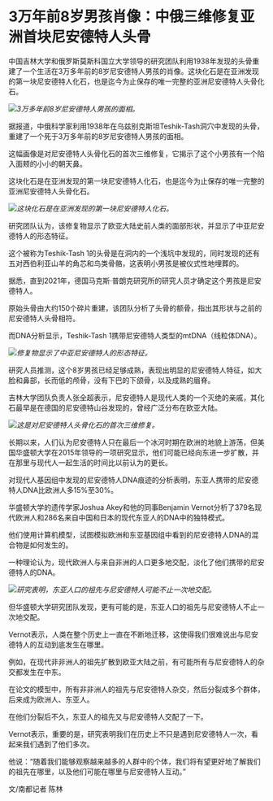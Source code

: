 # 3万年前8岁男孩肖像：中俄三维修复亚洲首块尼安德特人头骨

中国吉林大学和俄罗斯莫斯科国立大学领导的研究团队利用1938年发现的头骨重建了一个生活在3万多年前的8岁尼安德特人男孩的肖像。这块化石是在亚洲发现的第一块尼安德特人化石，也是迄今为止保存的唯一完整的亚洲尼安德特人头骨化石。

![](https://inews.gtimg.com/newsapp_bt/0/15620702764/1000)_3万多年前8岁尼安德特人男孩的面相。_

据报道，中俄科学家利用1938年在乌兹别克斯坦Teshik-Tash洞穴中发现的头骨，重建了一个死于3万多年前的8岁尼安德特人男孩的面相。

这幅画像是对尼安德特人头骨化石的首次三维修复，它揭示了这个小男孩有一个陷入面颊的小小的朝天鼻。

这块化石是在亚洲发现的第一块尼安德特人化石，也是迄今为止保存的唯一完整的亚洲尼安德特人头骨化石。

![](https://inews.gtimg.com/newsapp_bt/0/15620702768/1000)_这块化石是在亚洲发现的第一块尼安德特人化石。_

研究团队认为，该修复物显示了欧亚大陆史前人类的面部形状，并显示了中亚尼安德特人的形态特征。

这个被称为Teshik-Tash 1的头骨是在洞内的一个浅坑中发现的，同时发现的还有五对西伯利亚山羊的角芯和鸟类骨骼，这表明小男孩是被仪式性地埋葬的。

据悉，直到2021年，德国马克斯·普朗克研究所的研究人员才确定这个男孩是尼安德特人。

原始头骨由大约150个碎片重建，该团队分析了头骨的额骨，指出其形状与之前的尼安德特人头骨相符。

而DNA分析显示，Teshik-Tash 1携带尼安德特人类型的mtDNA（线粒体DNA）。

![](https://inews.gtimg.com/newsapp_bt/0/15620702770/1000)_修复物显示了中亚尼安德特人的形态特征。_

研究人员推测，这个8岁男孩已经足够成熟，表现出明显的尼安德特人特征，如大脸和鼻部，长而低的颅骨，没有下巴的下颌骨，以及成熟的眉脊。

吉林大学团队负责人张全超表示，尼安德特人是现代人类的一个灭绝的亲戚，其化石最早是在德国的尼安德特山谷发现的，曾经广泛分布在欧亚大陆。

![](https://inews.gtimg.com/newsapp_bt/0/15620702774/1000)_这是对尼安德特人头骨化石的首次三维修复。_

长期以来，人们认为尼安德特人只在最后一个冰河时期在欧洲的地貌上游荡，但美国华盛顿大学在2015年领导的一项研究显示，他们可能已经向东进一步扩散，并在那里与现代人一起生活的时间比以前认为的更长。

对现代人基因组中发现的尼安德特人DNA痕迹的分析表明，东亚人携带的尼安德特人DNA比欧洲人多15%至30%。

华盛顿大学的遗传学家Joshua Akey和他的同事Benjamin
Vernot分析了379名现代欧洲人和286名来自中国和日本的现代东亚人的DNA中的独特模式。

他们使用计算机模型，试图模拟欧洲和东亚基因组中看到的尼安德特人DNA的混合物是如何发生的。

一种理论认为，现代欧洲人与来自非洲的人口更多地交配，淡化了他们携带的尼安德特人的DNA。

![](https://inews.gtimg.com/newsapp_bt/0/15620702778/1000)_研究表明，东亚人口的祖先与尼安德特人可能不止一次地交配。_

但华盛顿大学研究团队发现，更有可能的是，东亚人口的祖先与尼安德特人不止一次地交配。

Vernot表示，人类在整个历史上一直在不断地迁移，这使得我们很难说出与尼安德特人的互动到底发生在哪里。

例如，在现代非非洲人的祖先扩散到欧亚大陆之前，有可能所有与尼安德特人的杂交都发生在中东。

在论文的模型中，所有非非洲人的祖先与尼安德特人杂交，然后分裂成多个群体，后来成为欧洲人、东亚人。

在他们分裂后不久，东亚人的祖先又与尼安德特人交配了一下。

Vernot表示，重要的是，研究表明我们在历史上不只是遇到尼安德特人一次，看起来我们遇到了他们多次。

他说：“随着我们能够观察越来越多的人群中的个体，我们将有望更好地了解我们的祖先在哪里，以及他们可能在哪里与尼安德特人互动。”

文/南都记者 陈林

